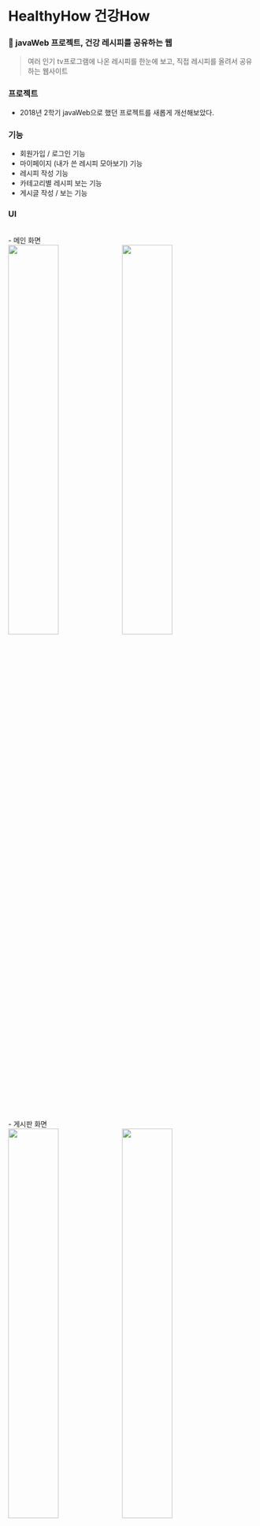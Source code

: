 # HealthyHow 건강How
### 🥗 javaWeb 프로젝트, 건강 레시피를 공유하는 웹

> 여러 인기 tv프로그램에 나온 레시피를 한눈에 보고, 직접 레시피를 올려서 공유하는 웹사이트

### 프로젝트
- 2018년 2학기 javaWeb으로 했던 프로젝트를 새롭게 개선해보았다.

### 기능
- 회원가입 / 로그인 기능
- 마이페이지 (내가 쓴 레시피 모아보기) 기능
- 레시피 작성 기능
- 카테고리별 레시피 보는 기능
- 게시글 작성 / 보는 기능

### UI
<br/>
- 메인 화면
<div>
<img src = "https://user-images.githubusercontent.com/62095517/107371886-22b3ba80-6b28-11eb-82b4-d76e575cfea4.png" width="45%">
<img src = "https://user-images.githubusercontent.com/62095517/107371912-2cd5b900-6b28-11eb-8ccc-23126c0bad24.png" width="45%">
</div>
<br/>
- 게시판 화면
<div>
<img src = "https://user-images.githubusercontent.com/62095517/107371699-ebdda480-6b27-11eb-9209-62b364030797.png" width="45%">
<img src = "https://user-images.githubusercontent.com/62095517/107371730-f5670c80-6b27-11eb-9303-3c7d4f54c7d5.png" width="45%">
</div>
<br/>

### 업데이트 
- 레시피 공유/등록 UI 개선
- 레시피 스크랩 기능 추가

#### 레시피 스크랩 기능 추가
  레시피 view화면에서 아래 스크랩하기 버튼을 누르면 마이페이지에서 내가 스크랩한 레시피를 볼수 있도록 하였다.
<img src = "https://user-images.githubusercontent.com/62095517/107373939-68718280-6b2a-11eb-9c3f-eabe1c72e5c3.png" width="50%">

#### 레시피 공유/등록 UI 개선
  기존에 한 개의 사진으로만 등록했던 레시피 등록페이지를 단계별로 등록할수 있도록 개선하고, <br/> 
  레시피 재료를 추가하는 부분도 재료와 수량부분을 나누어 입력하여 보기 편하게 개선하였다.
- 이전 화면
<div>
  <img src = "https://user-images.githubusercontent.com/62095517/107370146-f139ef80-6b25-11eb-90bc-5949407265cd.png" width="45%" height="100%">
  <img src = "https://user-images.githubusercontent.com/62095517/107370201-0020a200-6b26-11eb-8aab-aac6f21c509a.png" width="45%" height="100%">
</div>
<br/>

- 개선 화면
<div>
  <img src = "https://user-images.githubusercontent.com/62095517/107369315-f9ddf600-6b24-11eb-93dc-65921aea1abd.png" width="45%" height="200%">
  <img src = "https://user-images.githubusercontent.com/62095517/107369353-06fae500-6b25-11eb-8d0b-663ce8ba1026.png" width="45%" height="200%">
</div>

